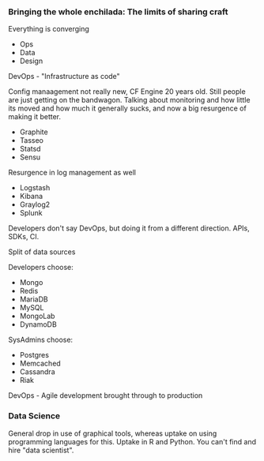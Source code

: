 ### Bringing the whole enchilada: The limits of sharing craft

Everything is converging

* Ops
* Data
* Design

DevOps - "Infrastructure as code"

Config manaagement not really new, CF Engine 20 years old. Still people are just getting on the bandwagon. Talking about monitoring and how little its moved and how much it generally sucks, and now a big resurgence of making it better. 

* Graphite
* Tasseo
* Statsd
* Sensu

Resurgence in log management as well

* Logstash
* Kibana
* Graylog2
* Splunk

Developers don't say DevOps, but doing it from a different direction. APIs, SDKs, CI. 

Split of data sources

Developers choose:

* Mongo
* Redis
* MariaDB
* MySQL
* MongoLab
* DynamoDB

SysAdmins choose:

* Postgres
* Memcached
* Cassandra
* Riak

DevOps - Agile development brought through to production

### Data Science

General drop in use of graphical tools, whereas uptake on using programming languages for this. Uptake in R and Python. You can't find and hire "data scientist".

